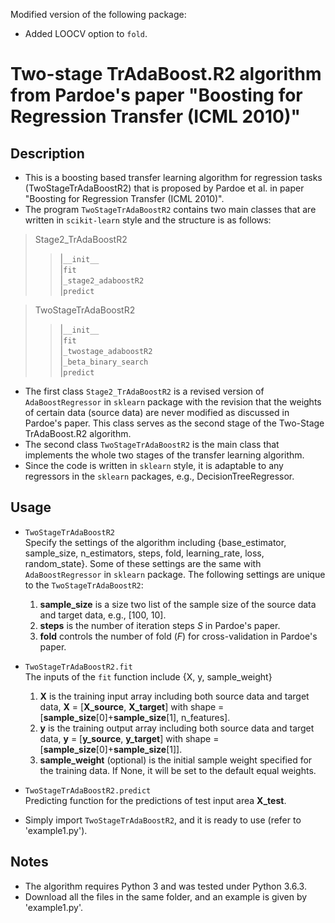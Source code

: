 
Modified version of the following package:

- Added LOOCV option to `fold`.

# Two-stage TrAdaBoost.R2 algorithm from Pardoe's paper "Boosting for Regression Transfer (ICML 2010)"

## Description

* This is a boosting based transfer learning algorithm for regression tasks (TwoStageTrAdaBoostR2) that is proposed by Pardoe et al. in paper "Boosting for Regression Transfer (ICML 2010)".
* The program `TwoStageTrAdaBoostR2` contains two main classes that are written in `scikit-learn` style and the structure is as follows: <br />
>Stage2_TrAdaBoostR2 <br />
>>|`__init__`<br />
>>|`fit` <br />
>>|`_stage2_adaboostR2`<br />
>>|`predict` <br />

>TwoStageTrAdaBoostR2
>>|`__init__`<br />
>>|`fit`<br />
>>|`_twostage_adaboostR2`<br />
>>|`_beta_binary_search`<br />
>>|`predict`

* The first class `Stage2_TrAdaBoostR2` is a revised version of `AdaBoostRegressor` in `sklearn` package with the revision that the weights of certain data (source data) are never modified as discussed in Pardoe's paper. This class serves as the second stage of the Two-Stage TrAdaBoost.R2 algorithm.
* The second class `TwoStageTrAdaBoostR2` is the main class that implements the whole two stages of the transfer learning algorithm.
* Since the code is written in `sklearn` style, it is adaptable to any regressors in the `sklearn` packages, e.g., DecisionTreeRegressor.

## Usage
* `TwoStageTrAdaBoostR2`<br />
   Specify the settings of the algorithm including {base_estimator, sample_size, n_estimators, steps, fold, learning_rate, loss, random_state}. Some of these settings are the same with `AdaBoostRegressor` in `sklearn` package. The following settings are unique to the `TwoStageTrAdaBoostR2`:
   1. **sample_size** is a size two list of the sample size of the source data and target data, e.g., [100, 10].
   2. **steps** is the number of iteration steps *S* in Pardoe's paper.
   3. **fold** controls the number of fold (*F*) for cross-validation in Pardoe's paper.

*  `TwoStageTrAdaBoostR2.fit` <br />
   The inputs of the `fit` function include {X, y, sample_weight}
   1. **X** is the training input array including both source data and target data, **X** = [**X_source**, **X_target**] with shape = [**sample_size**[0]+**sample_size**[1], n_features].
   2. **y** is the training output array including both source data and target data, **y** = [**y_source**, **y_target**] with shape = [**sample_size**[0]+**sample_size**[1]].
   3. **sample_weight** (optional) is the initial sample weight specified for the training data. If None, it will be set to the default equal weights.

* `TwoStageTrAdaBoostR2.predict` <br />
Predicting function for the predictions of test input area **X_test**.

* Simply import `TwoStageTrAdaBoostR2`, and it is ready to use (refer to 'example1.py').

## Notes
* The algorithm requires Python 3 and was tested under Python 3.6.3.
* Download all the files in the same folder, and an example is given by 'example1.py'.
